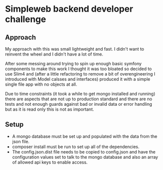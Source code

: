 # Simpleweb backend developer challenge

## Approach

My approach with this was small lightweight and fast. I didn't want to reinvent the wheel and I didn't have a lot of time.

After some messing around trying to spin up enough basic symfony components to make this work I thought it was too bloated so decided to use Slim4 and (after a little refactoring to remove a bit of overengineering I introduced with Model calsses and interfaces) produced it with a simple single file app with no objects at all.

Due to time constraints (it took a while to get mongo installed and running) there are aspects that are not up to production standard and there are no tests and not enough guards against bad or invalid data or error handling but as it is read only this is not as important.

## Setup

* A mongo database must be set up and populated with the data from the json file.
* composer install must be run to set up all of the dependencies.
* The config.json.dist file needs to be copied to config.json and have the configuration values set to talk to the mongo database and also an array of allowed api keys to enable access.